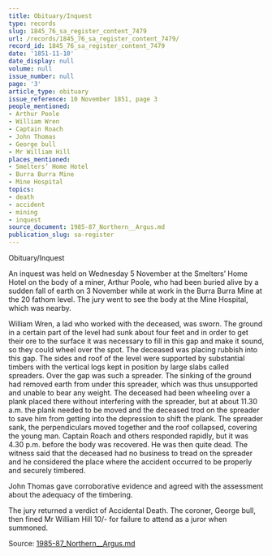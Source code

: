 ```yaml
---
title: Obituary/Inquest
type: records
slug: 1845_76_sa_register_content_7479
url: /records/1845_76_sa_register_content_7479/
record_id: 1845_76_sa_register_content_7479
date: '1851-11-10'
date_display: null
volume: null
issue_number: null
page: '3'
article_type: obituary
issue_reference: 10 November 1851, page 3
people_mentioned:
- Arthur Poole
- William Wren
- Captain Roach
- John Thomas
- George bull
- Mr William Hill
places_mentioned:
- Smelters’ Home Hotel
- Burra Burra Mine
- Mine Hospital
topics:
- death
- accident
- mining
- inquest
source_document: 1985-87_Northern__Argus.md
publication_slug: sa-register
---
```


Obituary/Inquest

An inquest was held on Wednesday 5 November at the Smelters’ Home Hotel on the body of a miner, Arthur Poole, who had been buried alive by a sudden fall of earth on 3 November while at work in the Burra Burra Mine at the 20 fathom level.  The jury went to see the body at the Mine Hospital, which was nearby.

William Wren, a lad who worked with the deceased, was sworn.  The ground in a certain part of the level had sunk about four feet and in order to get their ore to the surface it was necessary to fill in this gap and make it sound, so they could wheel over the spot.  The deceased was placing rubbish into this gap.  The sides and roof of the level were supported by substantial timbers with the vertical logs kept in position by large slabs called spreaders.  Over the gap was such a spreader.  The sinking of the ground had removed earth from under this spreader, which was thus unsupported and unable to bear any weight.  The deceased had been wheeling over a plank placed there without interfering with the spreader, but at about 11.30 a.m. the plank needed to be moved and the deceased trod on the spreader to save him from getting into the depression to shift the plank.  The spreader sank, the perpendiculars moved together and the roof collapsed, covering the young man.  Captain Roach and others responded rapidly, but it was 4.30 p.m. before the body was recovered.  He was then quite dead.  The witness said that the deceased had no business to tread on the spreader and he considered the place where the accident occurred to be properly and securely timbered.

John Thomas gave corroborative evidence and agreed with the assessment about the adequacy of the timbering.

The jury returned a verdict of Accidental Death.  The coroner, George bull, then fined Mr William Hill 10/- for failure to attend as a juror when summoned.


Source: [1985-87_Northern__Argus.md](/downloads/markdown/1985-87_Northern__Argus.md)
